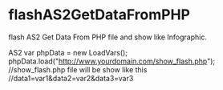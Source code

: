 flashAS2GetDataFromPHP
======================

flash AS2 Get Data From PHP file and show like Infographic.

AS2
var phpData = new LoadVars();
phpData.load("http://www.yourdomain.com/show_flash.php");
//show_flash.php file will be show like this
//data1=var1&data2=var2&data3=var3
